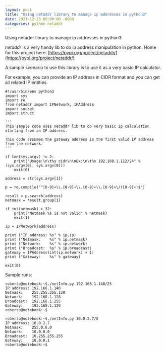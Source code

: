 ```yaml
---
layout: post
title: "Using netaddr library to manage ip addresses in python3"
date: 2021-12-23 00:00:00 -0000
categories: python netaddr
---
```

Using netaddr library to manage ip addresses in python3

*netaddr* is a very handy lib to do ip address manipulation in python. Home for this project here: [https://pypi.org/project/netaddr/](https://pypi.org/project/netaddr/)

A sample scenario to use this library is to use it as a very basic IP calculator.

For example, you can provide an IP address in CIDR format and you can get all related IP entities.

```python3
#!/usr/bin/env python3
import sys
import re
from netaddr import IPNetwork, IPAddress
import socket
import struct

'''
This sample code uses netaddr lib to do very basic ip calculation starting from an IP address.

This code assumes the gateway address is the first valid IP address from the network.
'''

if len(sys.argv) != 2:
    print("Usage:\n\t%s cidr\n\nEx:\n\t%s 192.168.1.112/24" % (sys.argv[0], sys.argv[0]))
    exit(0)

address = str(sys.argv[1])

p = re.compile('^[0-9]+\\.[0-9]+\\.[0-9]+\\.[0-9]+\/([0-9]+)$')

result = p.search(address)
netmask = result.group(1)

if int(netmask) > 32:
    print("Netmask %s is not valid" % netmask)
    exit(1)

ip = IPNetwork(address)

print ("IP address: %s" % ip.ip)
print ("Netmask:    %s" % ip.netmask)
print ("Network:    %s" % ip.network)
print ("Broadcast:  %s" % ip.broadcast)
gateway = IPAddress(int(ip.network) + 1)
print ("Gateway:    %s" % gateway)

exit(0)
```

Sample runs:

```console
roberto@notebook:~$./netInfo.py 192.168.1.140/25
IP address: 192.168.1.140
Netmask:    255.255.255.128
Network:    192.168.1.128
Broadcast:  192.168.1.255
Gateway:    192.168.1.129
roberto@notebook:~$
```

```console
roberto@notebook:~$./netInfo.py 10.0.2.7/8
IP address: 10.0.2.7
Netmask:    255.0.0.0
Network:    10.0.0.0
Broadcast:  10.255.255.255
Gateway:    10.0.0.1
roberto@notebook:~$
```
